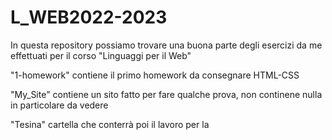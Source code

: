 # L_WEB2022-2023
In questa repository possiamo trovare una buona parte degli esercizi da me effettuati per il corso "Linguaggi per il Web"

"1-homework" contiene il primo homework da consegnare HTML-CSS

"My_Site" contiene un sito fatto per fare qualche prova, non continene nulla in particolare da vedere

"Tesina" cartella che conterrà poi il lavoro per la 